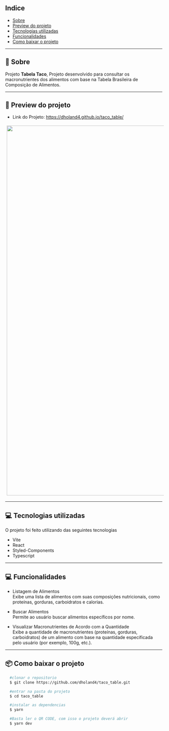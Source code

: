 ## Indice

- [Sobre](#-sobre)
- [Preview do projeto](#-preview-do-projeto)
- [Tecnologias utilizadas](#-tecnologias-utilizadas)
- [Funcionalidades](#-Funcionalidades)
- [Como baixar o projeto](#-como-baixar-o-projeto)

---

## 🤔 Sobre

Projeto **Tabela Taco**, Projeto desenvolvido para consultar os macronutrientes dos alimentos com base na Tabela Brasileira de Composição de Alimentos. 

---

## 📱 Preview do projeto
- Link do Projeto: https://dholand4.github.io/taco_table/
<div align="center">
  <img style="margin: 5px" alt="image-taco" src="https://i.imgur.com/NequuMq.png" width="1183">

</div>

---

## 💻 Tecnologias utilizadas

O projeto foi feito utilizando das seguintes tecnologias

- Vite
- React
- Styled-Components
- Typescript

---

## 💻 Funcionalidades

- Listagem de Alimentos<br>
Exibe uma lista de alimentos com suas composições nutricionais, como proteínas, gorduras, carboidratos e calorias.

- Buscar Alimentos<br>
Permite ao usuário buscar alimentos específicos por nome.

- Visualizar Macronutrientes de Acordo com a Quantidade<br>
Exibe a quantidade de macronutrientes (proteínas, gorduras, carboidratos) de um alimento com base na quantidade especificada pelo usuário (por exemplo, 100g, etc.).

---

## 📦 Como baixar o projeto

```bash
  #clonar o repositorio
  $ git clone https://github.com/dholand4/taco_table.git

  #entrar na pasta do projeto
  $ cd taco_table

  #instalar as dependencias
  $ yarn

  #Basta ler o QR CODE, com isso o projeto deverá abrir
  $ yarn dev


```

